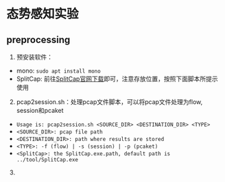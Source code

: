 # 态势感知实验

## preprocessing
  1. 预安装软件：
   + mono: `sudo apt install mono`
   + SplitCap: 前往[SplitCap官网下载](https://www.netresec.com/?page=SplitCap)即可，注意存放位置，按照下面脚本所提示使用
  2. pcap2session.sh：处理pcap文件脚本，可以将pcap文件处理为flow, session和pcaket
   + `Usage is: pcap2session.sh <SOURCE_DIR> <DESTINATION_DIR> <TYPE>`
   + `<SOURCE_DIR>: pcap file path`
   + `<DESTINATION_DIR>: path where results are stored`
   + `<TYPE>: -f (flow) | -s (session) | -p (pcaket)`
   + `<SplitCap>: the SplitCap.exe.path, default path is ../tool/SplitCap.exe`
  3. 
